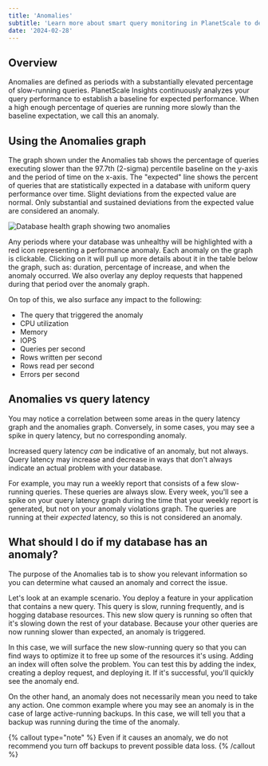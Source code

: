 ```yaml
---
title: 'Anomalies'
subtitle: 'Learn more about smart query monitoring in PlanetScale to detect slower than expected queries in your database.'
date: '2024-02-28'
---
```


## Overview

Anomalies are defined as periods with a substantially elevated percentage of slow-running queries. PlanetScale Insights continuously analyzes your query performance to establish a baseline for expected performance. When a high enough percentage of queries are running more slowly than the baseline expectation, we call this an anomaly.

## Using the Anomalies graph

The graph shown under the Anomalies tab shows the percentage of queries executing slower than the 97.7th (2-sigma) percentile baseline on the y-axis and the period of time on the x-axis. The "expected" line shows the percent of queries that are statistically expected in a database with uniform query performance over time. Slight deviations from the expected value are normal. Only substantial and sustained deviations from the expected value are considered an anomaly.

![Database health graph showing two anomalies](/assets/docs/concepts/anomalies/database-health-graph.png)

Any periods where your database was unhealthy will be highlighted with a red icon representing a performance anomaly. Each anomaly on the graph is clickable. Clicking on it will pull up more details about it in the table below the graph, such as: duration, percentage of increase, and when the anomaly occurred. We also overlay any deploy requests that happened during that period over the anomaly graph.

On top of this, we also surface any impact to the following:

- The query that triggered the anomaly
- CPU utilization
- Memory
- IOPS
- Queries per second
- Rows written per second
- Rows read per second
- Errors per second

## Anomalies vs query latency

You may notice a correlation between some areas in the query latency graph and the anomalies graph. Conversely, in some cases, you may see a spike in query latency, but no corresponding anomaly.

Increased query latency _can_ be indicative of an anomaly, but not always. Query latency may increase and decrease in ways that don't always indicate an actual problem with your database.

For example, you may run a weekly report that consists of a few slow-running queries. These queries are always slow. Every week, you'll see a spike on your query latency graph during the time that your weekly report is generated, but not on your anomaly violations graph. The queries are running at their _expected_ latency, so this is not considered an anomaly.

## What should I do if my database has an anomaly?

The purpose of the Anomalies tab is to show you relevant information so you can determine what caused an anomaly and correct the issue.

Let's look at an example scenario. You deploy a feature in your application that contains a new query. This query is slow, running frequently, and is hogging database resources. This new slow query is running so often that it's slowing down the rest of your database. Because your other queries are now running slower than expected, an anomaly is triggered.

In this case, we will surface the new slow-running query so that you can find ways to optimize it to free up some of the resources it's using. Adding an index will often solve the problem. You can test this by adding the index, creating a deploy request, and deploying it. If it's successful, you'll quickly see the anomaly end.

On the other hand, an anomaly does not necessarily mean you need to take any action. One common example where you may see an anomaly is in the case of large active-running backups. In this case, we will tell you that a backup was running during the time of the anomaly.

{% callout type="note" %}
Even if it causes an anomaly, we do not recommend you turn off backups to prevent possible data loss.
{% /callout %}
